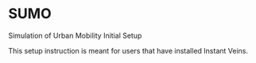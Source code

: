 # SUMO
Simulation of Urban Mobility Initial Setup

This setup instruction is meant for users that have installed Instant Veins.

## 
